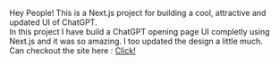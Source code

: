 Hey People! This is a Next.js project for building a cool, attractive and updated UI of ChatGPT.\
In this project I have build a ChatGPT opening page UI completly using Next.js and it was so amazing. I too updated the design a little much.\
Can checkout the site here : [Click!](https://chatgpt-design-clone.vercel.app)
